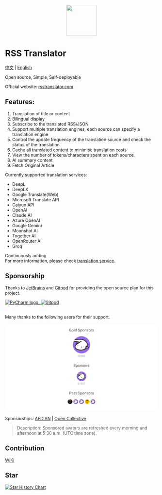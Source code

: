 <div align="center">
<img src="/assets/logo.svg" width="100" height="100">
</div>

# RSS Translator
[中文](/) | [English](/en)

Open source, Simple, Self-deployable

Official website: [rsstranslator.com](https://rsstranslator.com)

## Features:

1. Translation of title or content
2. Bilingual display
3. Subscribe to the translated RSS/JSON
4. Support multiple translation engines, each source can specify a translation engine
5. Control the update frequency of the translation source and check the status of the translation
6. Cache all translated content to minimise translation costs
7. View the number of tokens/characters spent on each source.
8. AI summary content
9. Fetch Original Article 
   
Currently supported translation services:

- DeepL
- DeepLX
- Google Translate(Web)
- Microsoft Translate API
- Caiyun API
- OpenAI
- Claude AI
- Azure OpenAI
- Google Gemini
- Moonshot AI
- Together AI
- OpenRouter AI
- Groq

Continuously adding   
For more information, please check [translation service](translator.md).

## Sponsorship

Thanks to [JetBrains](https://www.jetbrains.com/community/opensource/) and [Gitpod](https://www.gitpod.io/discover/opensource) for providing the open source plan for this project.

<div>
<a href="https://www.jetbrains.com">
    <img src="https://resources.jetbrains.com/storage/products/company/brand/logos/PyCharm.png" alt="PyCharm logo." style="width:30%" />
</a>
<a href="https://www.gitpod.io">
    <img src='/assets/gitpod-logo-light-theme.svg' alt="Gitpod" style="width:30%"/>
</a>
</div><br>

Many thanks to the following users for their support.

<p align="center">
  <a href="https://raw.githubusercontent.com/versun/54321-Weekly/main/scripts/sponsorkit/sponsorkit/sponsors.svg">
    <img src='https://raw.githubusercontent.com/versun/54321-Weekly/main/scripts/sponsorkit/sponsorkit/sponsors.svg'/>
  </a>
</p>

Sponsorships: [AFDIAN](https://afdian.net/a/versun) | [Open Collective](https://opencollective.com/rsstranslator)
> Description: Sponsored avatars are refreshed every morning and afternoon at 5:30 a.m. (UTC time zone).

## Contribution

[WiKi](https://github.com/rss-translator/RSS-Translator/wiki)

## Star

[![Star History Chart](https://api.star-history.com/svg?repos=rss-translator/RSS-Translator&type=Date)](https://star-history.com/#rss-translator/RSS-Translator&Date)

